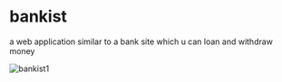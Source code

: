 # bankist
a web application similar to a bank site which u can loan and withdraw money 


![bankist1](https://user-images.githubusercontent.com/83254606/218285835-7594d1e6-f9fc-4bcf-aad0-78b145aede62.jpg)
